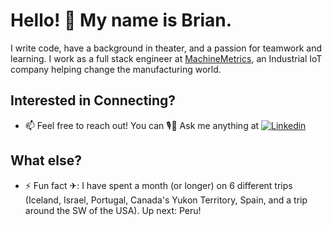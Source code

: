 # Hello! 👋 My name is Brian.  
I write code, have a background in theater, and a passion for teamwork and learning. I work as a full stack engineer at [MachineMetrics](https://www.machinemetrics.com/), an Industrial IoT company helping change the manufacturing world.

## Interested in Connecting?
- 📫 Feel free to reach out! You can 🎙💬 Ask me anything at [![Linkedin](https://img.shields.io/badge/-LinkedIn-blue?style=flat&logo=Linkedin&logoColor=white)](https://www.linkedin.com/in/brian-reisman/) 

## What else?
- ⚡ Fun fact ✈: I have spent a month (or longer) on 6 different trips (Iceland, Israel, Portugal, Canada's Yukon Territory, Spain, and a trip around the SW of the USA). Up next: Peru!
